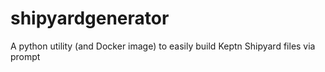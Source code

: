 # shipyardgenerator
A python utility (and Docker image) to easily build Keptn Shipyard files via prompt
